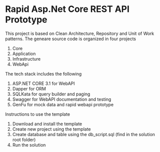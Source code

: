# Rapid Asp.Net Core REST API Prototype

This project is based on Clean Architecture, Repository and Unit of Work patterns.  The geneare source code is organized in four projects 

1. Core
2. Application
3. Infrastructure
4. WebApi

The tech stack includes the following

1. ASP.NET CORE 3.1 for WebAPI
2. Dapper for ORM
3. SQLKata for query builder and paging
4. Swagger for WebAPI documentation and testing
6. GenFu for mock data and rapid webapi prototype

Instructions to use the template
1. Download and install the template
2. Create new project using the template
3. Create database and table using the db_script.sql (find in the solution root folder)
4. Run the solution

